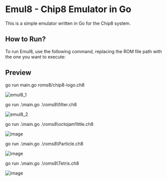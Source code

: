 # Emul8 - Chip8 Emulator in Go

This is a simple emulator written in Go for the Chip8 system.

## How to Run?

To run Emul8, use the following command, replacing the ROM file path with the one you want to execute:

## Preview

go run main.go roms8/chip8-logo.ch8

![emul8_1](https://github.com/StaiLee/SpaceHangMan/assets/112949836/d6cf4afe-fe68-4b2e-b1f0-cd7a9cd28910)

go run .\main.go .\roms8\filter.ch8 

![emul8_2](https://github.com/StaiLee/Emu8/assets/112949836/aecc2eff-e949-48ca-a455-7442dbcd9192)

go run .\main.go .\roms8\octojam1title.ch8

![image](https://github.com/StaiLee/Emu8/assets/112949836/fcabdca8-91f8-4ba0-8c85-964203bd6a74)

go run .\main.go .\roms8\Particle.ch8

![image](https://github.com/StaiLee/Emu8/assets/112949836/90356528-4e05-4d10-a0cd-bc21ada1dfc3)

go run .\main.go .\roms8\Tetris.ch8

![image](https://github.com/StaiLee/Emu8/assets/112949836/94c7600d-b21d-4af1-96f0-66eedc365795)


